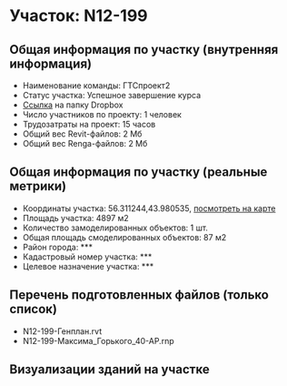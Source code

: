 # Участок: N12-199
## Общая информация по участку (внутренняя информация)
+ Наименование команды: ГТСпроект2
+ Статус участка: Успешное завершение курса
+ [Ссылка](https://www.dropbox.com/sh/wvvgv1nw1iqred9/AADiEAhlLiWxtTbFWXxslaQ9a/N12_199?dl=0) на папку Dropbox
+ Число участников по проекту: 1 человек
+ Трудозатраты на проект: 15 часов
+ Общий вес Revit-файлов: 2 Мб
+ Общий вес Renga-файлов: 2 Мб
## Общая информация по участку (реальные метрики)
+ Координаты участка: 56.311244,43.980535, [посмотреть на карте](yandex.ru/maps/47/nizhny-novgorod/?ll=56.311244%2C43.980535&z=19)
+ Площадь участка: 4897 м2
+ Количество замоделированных объектов: 1 шт.
+ Общая площадь смоделированных объектов: 87 м2
+ Район города: *** 
+ Кадастровый номер участка: *** 
+ Целевое назначение участка: *** 
## Перечень подготовленных файлов (только список)
+ N12-199-Генплан.rvt
+ N12-199-Максима_Горького_40-АР.rnp
## Визуализации зданий на участке
